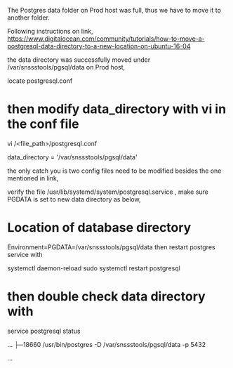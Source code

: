 The Postgres data folder on Prod host was full, thus we have to move it to another folder.

Following instructions on link, https://www.digitalocean.com/community/tutorials/how-to-move-a-postgresql-data-directory-to-a-new-location-on-ubuntu-16-04

the data directory was successfully moved under /var/snssstools/pgsql/data on Prod host, 

locate  postgresql.conf

# then modify data_directory with vi in the conf file
vi /<file_path>/postgresql.conf

data_directory = '/var/snssstools/pgsql/data' 

the only catch you is two config files need to be modified besides the one mentioned in link, 

verify the file /usr/lib/systemd/system/postgresql.service , make sure PGDATA is set to new data directory as below,

# Location of database directory
Environment=PGDATA=/var/snssstools/pgsql/data
then restart postgres service with

systemctl daemon-reload
sudo systemctl restart postgresql

# then double check data directory with 
service postgresql status

...
├─18660 /usr/bin/postgres -D /var/snssstools/pgsql/data -p 5432

...
